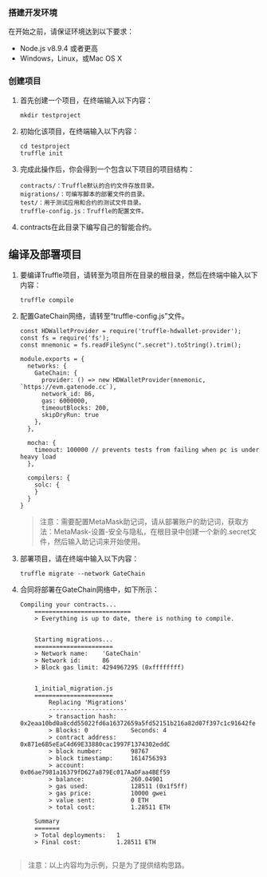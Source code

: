 

### 搭建开发环境
在开始之前，请保证环境达到以下要求：
* Node.js v8.9.4 或者更高
* Windows，Linux，或Mac OS X

### 创建项目
1. 首先创建一个项目，在终端输入以下内容：

	```
	mkdir testproject
	```
	
2. 初始化该项目，在终端输入以下内容：

	```
	cd testproject
	truffle init
	```
3. 完成此操作后，你会得到一个包含以下项目的项目结构：
	
	```
	contracts/：Truffle默认的合约文件存放目录。
	migrations/：可编写脚本的部署文件的目录。
	test/：用于测试应用和合约的测试文件目录。
	truffle-config.js：Truffle的配置文件。
	```

4. contracts在此目录下编写自己的智能合约。

## 编译及部署项目

1. 要编译Truffle项目，请转至为项目所在目录的根目录，然后在终端中输入以下内容：

	```
	truffle compile
	```
	
2. 配置GateChain网络，请转至“truffle-config.js”文件。

	```
	const HDWalletProvider = require('truffle-hdwallet-provider');
	const fs = require('fs');
	const mnemonic = fs.readFileSync(".secret").toString().trim();
	
	module.exports = {
	  networks: {
	    GateChain: {
	      provider: () => new HDWalletProvider(mnemonic, `https://evm.gatenode.cc`),
	      network_id: 86,
	      gas: 6000000,
	      timeoutBlocks: 200,
	      skipDryRun: true
	    },
	  },
	
	  mocha: {
	    timeout: 100000 // prevents tests from failing when pc is under heavy load
	  },
	
	  compilers: {
	    solc: {
	    }
	  }
	}
	```
	> 注意：需要配置MetaMask助记词，请从部署账户的助记词，获取方法：MetaMask-设置-安全与隐私，在根目录中创建一个新的.secret文件，然后输入助记词来开始使用。


3. 部署项目，请在终端中输入以下内容：

	```
	truffle migrate --network GateChain
	```
	
4. 合同将部署在GateChain网络中，如下所示：

	```
	Compiling your contracts...
		===========================
		> Everything is up to date, there is nothing to compile.
			
			
		Starting migrations...
		======================
		> Network name:    'GateChain'
		> Network id:      86
		> Block gas limit: 4294967295 (0xffffffff)
			
			
		1_initial_migration.js
		======================
			Replacing 'Migrations'
			----------------------
			> transaction hash:    0x2eaa10bd0a8cdd55022fd6a16372659a5fd52151b216a82d07f397c1c91642fe
			> Blocks: 0            Seconds: 4
			> contract address:    0x871e6B5eEaC4d69E33880cac1997F1374302eddC
			> block number:        98767
			> block timestamp:     1614756393
			> account:             0x06ae7981a16379fD627a879Ec017AaDFaa4BEf59
			> balance:             260.04901
			> gas used:            128511 (0x1f5ff)
			> gas price:           10000 gwei
			> value sent:          0 ETH
			> total cost:          1.28511 ETH
			   
		Summary
		=======
		> Total deployments:   1
		> Final cost:          1.28511 ETH
		
	```
	
> 注意：以上内容均为示例，只是为了提供结构思路。



